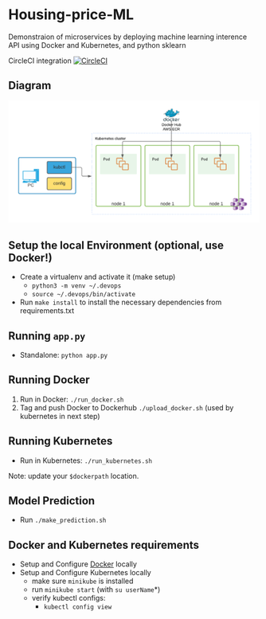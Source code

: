 # Housing-price-ML
Demonstraion of microservices by deploying machine learning interence API using Docker and Kubernetes, and python sklearn 

CircleCI integration
[![CircleCI](https://circleci.com/gh/sadrayan/Housing-price-ML.svg?style=svg)](https://circleci.com/gh/sadrayan/Housing-price-ML)


## Diagram
![Diagram](KubernetesDiagram.png)

## Setup the local Environment (optional, use Docker!)

* Create a virtualenv and activate it (make setup)
    * `python3 -m venv ~/.devops`
    * `source ~/.devops/bin/activate`
* Run `make install` to install the necessary dependencies from requirements.txt

## Running `app.py`

* Standalone:  `python app.py`

## Running Docker

1. Run in Docker:  `./run_docker.sh`
2. Tag and push Docker to Dockerhub `./upload_docker.sh` (used by kubernetes in next step)

## Running Kubernetes

* Run in Kubernetes:  `./run_kubernetes.sh`

Note: update your `$dockerpath` location.

## Model Prediction

* Run `./make_prediction.sh`

## Docker and Kubernetes requirements

* Setup and Configure [Docker](https://docs.docker.com/engine/install/ubuntu/) locally
* Setup and Configure Kubernetes locally
    * make sure `minikube` is installed
    * run `minikube start` (with `su userName`*)
    * verify kubectl configs:
        * `kubectl config view`
